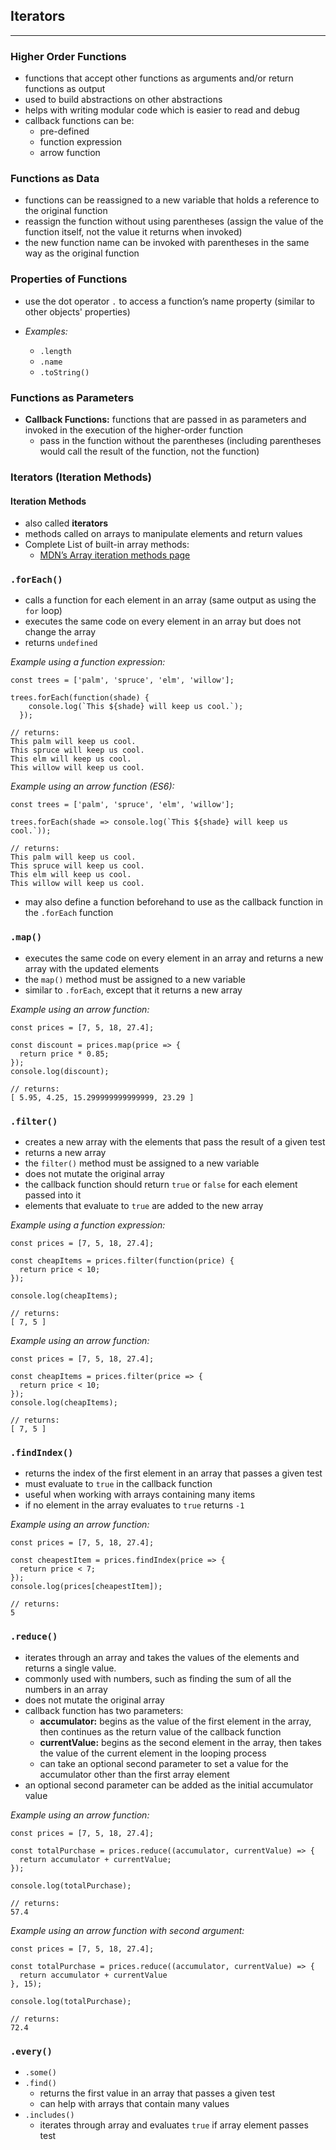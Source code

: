 ## **Iterators**
---
### **Higher Order Functions**
- functions that accept other functions as arguments and/or return functions as output
- used to build abstractions on other abstractions
- helps with writing modular code which is easier to read and debug
- callback functions can be:
  - pre-defined
  - function expression
  - arrow function

### **Functions as Data**
- functions can be reassigned to a new variable that holds a reference to the original function
- reassign the function without using parentheses (assign the value of the function itself, not the value it returns when invoked)
- the new function name can be invoked with parentheses in the same way as the original function

### **Properties of Functions**
- use the dot operator `.` to access a function’s name property (similar to other objects' properties)

- *Examples:* 
  - `.length`
  - `.name`
  - `.toString()`


### **Functions as Parameters**
- **Callback Functions:** functions that are passed in as parameters and invoked in the execution of the higher-order function
  - pass in the function without the parentheses (including parentheses would call the result of the function, not the function)

### **Iterators (Iteration Methods)**
#### Iteration Methods
- also called **iterators**
-  methods called on arrays to manipulate elements and return values  
- Complete List of built-in array methods:  
  - [MDN’s Array iteration methods page](https://developer.mozilla.org/en-US/docs/Web/JavaScript/Reference/Global_Objects/Array#Iteration_methods)

### `.forEach()`

  - calls a function for each element in an array (same output as using the `for` loop)  
  - executes the same code on every element in an array but does not change the array
  - returns `undefined`

*Example using a function expression:*
```
const trees = ['palm', 'spruce', 'elm', 'willow'];

trees.forEach(function(shade) {
    console.log(`This ${shade} will keep us cool.`);
  });

// returns:
This palm will keep us cool.
This spruce will keep us cool.
This elm will keep us cool.
This willow will keep us cool.
```
*Example using an arrow function (ES6):* 
```
const trees = ['palm', 'spruce', 'elm', 'willow'];

trees.forEach(shade => console.log(`This ${shade} will keep us cool.`));

// returns:
This palm will keep us cool.
This spruce will keep us cool.
This elm will keep us cool.
This willow will keep us cool.
```
- may also define a function beforehand to use as the callback function in the `.forEach` function

### `.map()`
- executes the same code on every element in an array and returns a new array with the updated elements 
- the `map()` method must be assigned to a new variable
- similar to `.forEach`, except that it returns a new array

*Example using an arrow function:*
```
const prices = [7, 5, 18, 27.4];

const discount = prices.map(price => {
  return price * 0.85;
});
console.log(discount);

// returns:
[ 5.95, 4.25, 15.299999999999999, 23.29 ]
```


### `.filter()`

- creates a new array with the elements that pass the result of a given test
- returns a new array
- the `filter()` method must be assigned to a new variable 
- does not mutate the original array
- the callback function should return `true` or `false` for each element passed into it
- elements that evaluate to `true` are added to the new array

*Example using a function expression:*
```
const prices = [7, 5, 18, 27.4];

const cheapItems = prices.filter(function(price) {
  return price < 10;
});

console.log(cheapItems);

// returns:
[ 7, 5 ]
```

*Example using an arrow function:*
```
const prices = [7, 5, 18, 27.4];

const cheapItems = prices.filter(price => {
  return price < 10;
});
console.log(cheapItems);

// returns:
[ 7, 5 ]
```

### `.findIndex()`

- returns the index of the first element in an array that passes a given test
- must evaluate to `true` in the callback function
- useful when working with arrays containing many items  
- if no element in the array evaluates to `true` returns `-1`

*Example using an arrow function:*
```
const prices = [7, 5, 18, 27.4];

const cheapestItem = prices.findIndex(price => {
  return price < 7;
});
console.log(prices[cheapestItem]);

// returns:
5
```

### `.reduce()`

- iterates through an array and takes the values of the elements and returns a single value.
- commonly used with numbers, such as finding the sum of all the numbers in an array
- does not mutate the original array
- callback function has two parameters:
  - **accumulator:** begins as the value of the first element in the array, then continues as the return value of the callback function
  - **currentValue:** begins as the second element in the array, then takes the value of the current element in the looping process  
  - can take an optional second parameter to set a value for the accumulator other than the first array element 
- an optional second parameter can be added as the initial accumulator value  

*Example using an arrow function:*
```
const prices = [7, 5, 18, 27.4];

const totalPurchase = prices.reduce((accumulator, currentValue) => {
  return accumulator + currentValue;
});

console.log(totalPurchase);

// returns:
57.4
```

*Example using an arrow function with second argument:*
```
const prices = [7, 5, 18, 27.4];

const totalPurchase = prices.reduce((accumulator, currentValue) => {
  return accumulator + currentValue
}, 15);

console.log(totalPurchase);

// returns:
72.4
```

### `.every()`


   - `.some()`
   - `.find()` 
     - returns the first value in an array that passes a given test
     - can help with arrays that contain many values
   - `.includes()`
     - iterates through array and evaluates `true` if array element passes test


